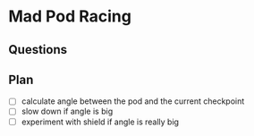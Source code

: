 # Mad Pod Racing

## Questions

## Plan

- [ ] calculate angle between the pod and the current checkpoint
- [ ] slow down if angle is big
- [ ] experiment with shield if angle is really big

